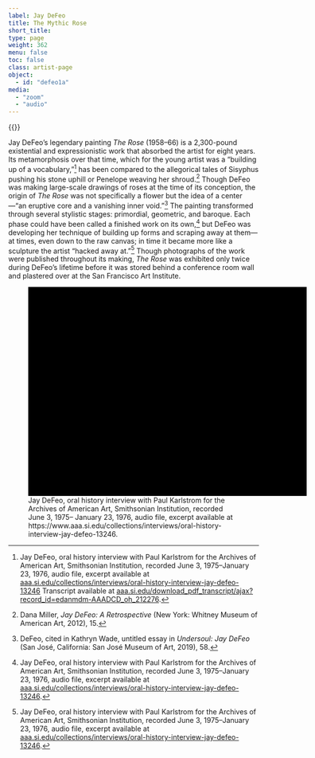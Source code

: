 ```yaml
---
label: Jay DeFeo
title: The Mythic Rose
short_title:
type: page
weight: 362
menu: false
toc: false
class: artist-page
object:
  - id: "defeo1a"
media:
  - "zoom"
  - "audio"
---
```

{{<q-figure id="defeo1a">}}

Jay DeFeo’s legendary painting *The Rose* (1958–66) is a 2,300-pound existential and expressionistic work that absorbed the artist for eight years. Its metamorphosis over that time, which for the young artist was a “building up of a vocabulary,”[^1] has been compared to the allegorical tales of Sisyphus pushing his stone uphill or Penelope weaving her shroud.[^2] Though DeFeo was making large-scale drawings of roses at the time of its conception, the origin of *The Rose* was not specifically a flower but the idea of a center—“an eruptive core and a vanishing inner void.”[^3] The painting transformed through several stylistic stages: primordial, geometric, and baroque. Each phase could have been called a finished work on its own,[^4] but DeFeo was developing her technique of building up forms and scraping away at them—at times, even down to the raw canvas; in time it became more like a sculpture the artist “hacked away at.”[^5] Though photographs of the work were published throughout its making, *The Rose* was exhibited only twice during DeFeo’s lifetime before it was stored behind a conference room wall and plastered over at the San Francisco Art Institute.

[^1]: Jay DeFeo, oral history interview with Paul Karlstrom for the Archives of American Art, Smithsonian Institution, recorded June 3, 1975–January 23, 1976, audio file, excerpt available at [aaa.si.edu/collections/interviews/oral-history-interview-jay-defeo-13246](https://www.aaa.si.edu/collections/interviews/oral-history-interview-jay-defeo-13246) Transcript available at [aaa.si.edu/download_pdf_transcript/ajax?record_id=edanmdm-AAADCD_oh_212276](https://www.aaa.si.edu/download_pdf_transcript/ajax?record_id=edanmdm-AAADCD_oh_212276).

[^2]: Dana Miller, *Jay DeFeo: A Retrospective* (New York: Whitney Museum of American Art, 2012), 15.

[^3]: DeFeo, cited in Kathryn Wade, untitled essay in *Undersoul: Jay DeFeo* (San José, California: San José Museum of Art, 2019), 58.

[^4]: Jay DeFeo, oral history interview with Paul Karlstrom for the Archives of American Art, Smithsonian Institution, recorded June 3, 1975–January 23, 1976, audio file, excerpt available at [aaa.si.edu/collections/interviews/oral-history-interview-jay-defeo-13246](https://www.aaa.si.edu/collections/interviews/oral-history-interview-jay-defeo-13246).

[^5]: Jay DeFeo, oral history interview with Paul Karlstrom for the Archives of American Art, Smithsonian Institution, recorded June 3, 1975–January 23, 1976, audio file, excerpt available at [aaa.si.edu/collections/interviews/oral-history-interview-jay-defeo-13246](https://www.aaa.si.edu/collections/interviews/oral-history-interview-jay-defeo-13246).


<figure class="quire-figure is-screen-only">
<div class="wellcomePlayer" data-uri='record|?url=edanmdm:AAADCD_oh_212276&dzi=true&metadataFields=["content:freetext*"]' data-sequenceindex="0" data-config="/viewer/smithsonian-config.js" style="width:560px; height:420px; background-color: #000"></div>
<script type="text/javascript" id="embedWellcomePlayer" src="https://www.aaa.si.edu/viewer/build/wellcomeplayer/js/embed.js"></script>

<figcaption class="quire-figure__caption">
Jay DeFeo, oral history interview with Paul Karlstrom for the Archives of American Art, Smithsonian Institution, recorded June 3, 1975– January 23, 1976, audio file, excerpt available at https://www.aaa.si.edu/collections/interviews/oral-history-interview-jay-defeo-13246.
</figcaption>
</figure>
